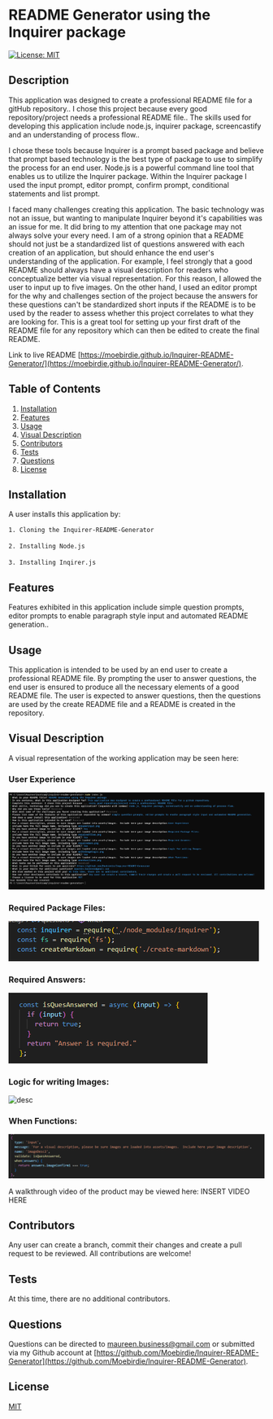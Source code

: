 # README Generator using the Inquirer package
[![License: MIT](https://img.shields.io/badge/License-MIT-yellow.svg)](https://opensource.org/licenses/MIT)

## Description

This application was designed to create a professional README file for a gitHub repository.. I chose this project because every good repository/project needs a professional README file..
The skills used for developing this application include node.js, inquirer package, screencastify and an understanding of process flow..


I chose these tools because Inquirer is a prompt based package and believe that prompt based technology is the best type of package to use to simplify the process for an end user. Node.js is a powerful command line tool that enables us to utilize the Inquirer package.  Within the Inquirer package I used the input prompt, editor prompt, confirm prompt, conditional statements and list prompt.  


I faced many challenges creating this application.  The basic technology was not an issue, but wanting to manipulate Inquirer beyond it's capabilities was an issue for me. It did bring to my attention that one package may not always solve your every need. I am of a strong opinion that a README should not just be a standardized list of questions answered with each creation of an application, but should enhance the end user's understanding of the application. For example, I feel strongly that a good README should always have a visual description for readers who conceptualize better via visual representation. For this reason, I allowed the user to input up to five images. On the other hand, I used an editor prompt for the why and challenges section of the project because the answers for these questions can't be standardized short inputs if the README is to be used by the reader to assess whether this project correlates to what they are looking for. This is a great tool for setting up your first draft of the README file for any repository which can then be edited to create the final README.   

Link to live README [https://moebirdie.github.io/Inquirer-README-Generator/](https://moebirdie.github.io/Inquirer-README-Generator/).
  

## Table of Contents

1. [Installation](#Installation)
2. [Features](#Features)
3. [Usage](#Usage)
4. [Visual Description](#Visual-Description)
5. [Contributors](#Contributing)
6. [Tests](#Tests)  
7. [Questions](#Questions)
8. [License](#License)
  

## Installation <a id="Installation"></a>

A user installs this application by:  

	1. Cloning the Inquirer-README-Generator  

	2. Installing Node.js  

	3. Installing Inqirer.js 


  

## Features <a id="Features"></a>

Features exhibited in this application include simple question prompts, editor prompts to enable paragraph style input and automated README generation..
  

## Usage <a id="Usage"></a>

This application is intended to be used by an end user to create a professional README file.  By prompting the user to answer questions, the end user is ensured to produce all the necessary elements of a good README file.  The user is expected to answer questions, then the questions are used by the create README file and a README is created in the repository.
  

## Visual Description <a id="Visual-Description"></a>

A visual representation of the working application may be seen here:  

### User Experience     

![desc](assets/images/enduserinput.png)  

### Required Package Files:  

![desc](assets/images/requiredfiles.png)  

### Required Answers:  

![desc](assets/images/requiredans.png)  

### Logic for writing Images:  

![desc](assets/images/writeimagelogic.png)  

### When Functions:  

![desc](assets/images/whenfunctions.png)  

A walkthrough video of the product may be viewed here: INSERT VIDEO HERE

## Contributors <a id="Contributing"></a>

Any user can create a branch, commit their changes and create a pull request to be reviewed. All contributions are welcome!
  

## Tests <a id="Tests"></a>

At this time, there are no additional contributors.
  

## Questions  <a id="Questions"></a>

Questions can be directed to maureen.business@gmail.com or submitted via my Github account at [https://github.com/Moebirdie/Inquirer-README-Generator](https://github.com/Moebirdie/Inquirer-README-Generator).
  

## License <a id="License"></a>

[MIT](https://opensource.org/licenses/MIT)
